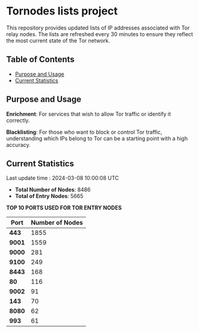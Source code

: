 # Tornodes lists project

This repository provides updated lists of IP addresses associated with Tor relay nodes. The lists are refreshed every 30 minutes to ensure they reflect the most current state of the Tor network.

## Table of Contents

- [Purpose and Usage](#purpose-and-usage)
- [Current Statistics](#current-statistics)


## Purpose and Usage

**Enrichment**: For services that wish to allow Tor traffic or identify it correctly.

**Blacklisting**: For those who want to block or control Tor traffic, understanding which IPs belong to Tor can be a starting point with a high accuracy.

## Current Statistics

Last update time : 2024-03-08 10:00:08 UTC

- **Total Number of Nodes**: 8486
- **Total of Entry Nodes**: 5665

**TOP 10 PORTS USED FOR TOR ENTRY NODES**

| **Port** | **Number of Nodes** |
|------|-----------------|
| **443**   | 1855  |
| **9001**   | 1559  |
| **9000**   | 281  |
| **9100**   | 249  |
| **8443**   | 168  |
| **80**   | 116  |
| **9002**   | 91  |
| **143**   | 70  |
| **8080**   | 62  |
| **993**   | 61  |


